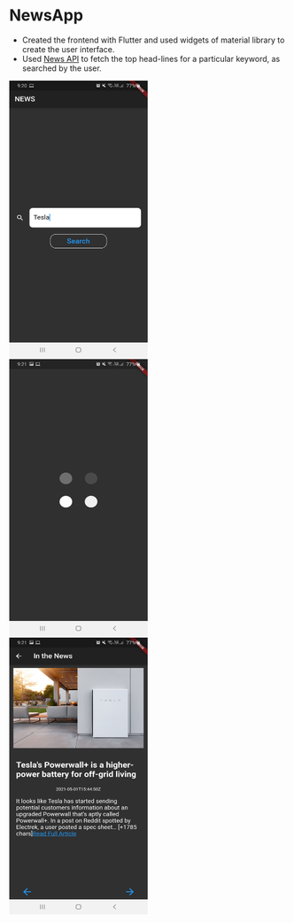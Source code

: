 # NewsApp

- Created the frontend with Flutter and used widgets of material library to create the user interface.
- Used <a href="https://newsapi.org/">News API</a> to fetch the top head-lines for a particular keyword, as searched by the user.

<img src="./images/front.jpg" height="500" width="250">&nbsp;&nbsp;&nbsp;&nbsp;&nbsp;&nbsp;&nbsp;&nbsp;&nbsp;&nbsp;<img src="./images/middle.jpg" height="500" width="250">&nbsp;&nbsp;&nbsp;&nbsp;&nbsp;&nbsp;&nbsp;&nbsp;&nbsp;&nbsp;<img src="./images/back.jpg" height="500" width="250">
